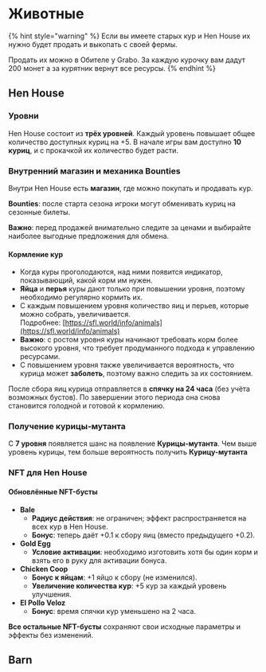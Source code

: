 # Животные

{% hint style="warning" %}
Если вы имеете старых кур и Hen House их нужно будет продать и выкопать с своей фермы.&#x20;

Продать их можно в Обителе у Grabo. За каждую курочку вам дадут 200 монет а за курятник вернут все ресурсы.&#x20;
{% endhint %}

## Hen House&#x20;

### Уровни

Hen House состоит из **трёх уровней**. Каждый уровень повышает общее количество доступных куриц на +5. В начале игры вам доступно **10 куриц**, и с прокачкой их количество будет расти.

### Внутренний магазин и механика Bounties

Внутри Hen House есть **магазин**, где можно покупать и продавать кур.&#x20;

**Bounties**: после старта сезона игроки могут обменивать куриц на сезонные билеты.&#x20;

**Важно**: перед продажей внимательно следите за ценами и выбирайте наиболее выгодные предложения для обмена.

#### Кормление кур

* Когда куры проголодаются, над ними появится индикатор, показывающий, какой корм им нужен.
* **Яйца** и **перья** куры дают только при повышении уровня, поэтому необходимо регулярно кормить их.&#x20;
* С каждым повышением уровня количество яиц и перьев, которые можно собрать, увеличивается.\
  Подробнее: [https://sfl.world/info/animals](https://sfl.world/info/animals)
* **Важно**: с ростом уровня куры начинают требовать корм более высокого уровня, что требует продуманного подхода к управлению ресурсами.
* С повышением уровня также увеличивается вероятность, что курица может **заболеть**, поэтому важно следить за их состоянием.

После сбора яиц курица отправляется в **спячку на 24 часа** (без учёта возможных бустов). По завершении этого периода она снова становится голодной и готовой к кормлению.

### Получение курицы-мутанта

С **7 уровня** появляется шанс на появление **Курицы-мутанта**. Чем выше уровень курицы, тем больше вероятность получить **Курицу-мутанта**

### **NFT  для Hen House**

#### Обновлённые NFT-бусты

* **Bale**
  * **Радиус действия**: не ограничен; эффект распространяется на всех кур в Hen House.
  * **Бонус**: теперь даёт +0.1 к сбору яиц (вместо предыдущего +0.2).
* **Gold Egg**
  * **Условие активации**: необходимо изготовить хотя бы один корм и взять его в руку для активации бонуса.
* **Chicken Coop**
  * **Бонус к яйцам**: +1 яйцо к сбору (не изменился).
  * **Увеличение количества кур**: +5 кур за каждый уровень улучшения.
* **El Pollo Veloz**
  * **Бонус**: время спячки кур уменьшено на 2 часа.

**Все остальные NFT-бусты** сохраняют свои исходные параметры и эффекты без изменений.

## Barn

